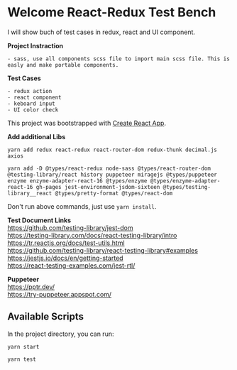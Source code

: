 # Welcome React-Redux Test Bench

I will show buch of test cases in redux, react and UI component.

__Project Instraction__  
```
- sass, use all components scss file to import main scss file. This is easly and make portable components.
```

__Test Cases__  
```
- redux action
- react component
- keboard input
- UI color check
```

This project was bootstrapped with [Create React App](https://github.com/facebook/create-react-app).

__Add additional Libs__  
```shell
yarn add redux react-redux react-router-dom redux-thunk decimal.js axios

yarn add -D @types/react-redux node-sass @types/react-router-dom @testing-library/react history puppeteer miragejs @types/puppeteer enzyme enzyme-adapter-react-16 @types/enzyme @types/enzyme-adapter-react-16 gh-pages jest-environment-jsdom-sixteen @types/testing-library__react @types/pretty-format @types/react-dom
```

Don't run above commands, just use `yarn install`.

__Test Document Links__  
https://github.com/testing-library/jest-dom  
https://testing-library.com/docs/react-testing-library/intro  
https://tr.reactjs.org/docs/test-utils.html  
https://github.com/testing-library/react-testing-library#examples  
https://jestjs.io/docs/en/getting-started  
https://react-testing-examples.com/jest-rtl/

__Puppeteer__  
https://pptr.dev/  
https://try-puppeteer.appspot.com/  

## Available Scripts

In the project directory, you can run:

```shell
yarn start
```

```shell
yarn test
```

